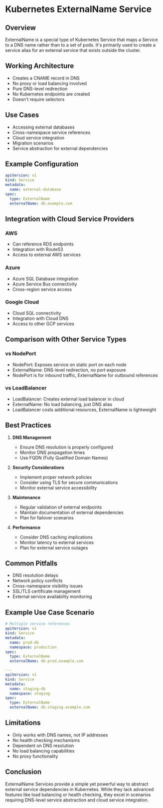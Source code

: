 # Kubernetes ExternalName Service

## Overview
ExternalName is a special type of Kubernetes Service that maps a Service to a DNS name rather than to a set of pods. It's primarily used to create a service alias for an external service that exists outside the cluster.

## Working Architecture
- Creates a CNAME record in DNS
- No proxy or load balancing involved
- Pure DNS-level redirection
- No Kubernetes endpoints are created
- Doesn't require selectors

## Use Cases
- Accessing external databases
- Cross-namespace service references
- Cloud service integration
- Migration scenarios
- Service abstraction for external dependencies

## Example Configuration
```yaml
apiVersion: v1
kind: Service
metadata:
  name: external-database
spec:
  type: ExternalName
  externalName: db.example.com
```

## Integration with Cloud Service Providers
### AWS
- Can reference RDS endpoints
- Integration with Route53
- Access to external AWS services

### Azure
- Azure SQL Database integration
- Azure Service Bus connectivity
- Cross-region service access

### Google Cloud
- Cloud SQL connectivity
- Integration with Cloud DNS
- Access to other GCP services

## Comparison with Other Service Types

### vs NodePort
- NodePort: Exposes service on static port on each node
- ExternalName: DNS-level redirection, no port exposure
- NodePort is for inbound traffic, ExternalName for outbound references

### vs LoadBalancer
- LoadBalancer: Creates external load balancer in cloud
- ExternalName: No load balancing, just DNS alias
- LoadBalancer costs additional resources, ExternalName is lightweight

## Best Practices
1. **DNS Management**
   - Ensure DNS resolution is properly configured
   - Monitor DNS propagation times
   - Use FQDN (Fully Qualified Domain Names)

2. **Security Considerations**
   - Implement proper network policies
   - Consider using TLS for secure communications
   - Monitor external service accessibility

3. **Maintenance**
   - Regular validation of external endpoints
   - Maintain documentation of external dependencies
   - Plan for failover scenarios

4. **Performance**
   - Consider DNS caching implications
   - Monitor latency to external services
   - Plan for external service outages

## Common Pitfalls
- DNS resolution delays
- Network policy conflicts
- Cross-namespace visibility issues
- SSL/TLS certificate management
- External service availability monitoring

## Example Use Case Scenario
```yaml
# Multiple service references
apiVersion: v1
kind: Service
metadata:
  name: prod-db
  namespace: production
spec:
  type: ExternalName
  externalName: db.prod.example.com

---
apiVersion: v1
kind: Service
metadata:
  name: staging-db
  namespace: staging
spec:
  type: ExternalName
  externalName: db.staging.example.com
```

## Limitations
- Only works with DNS names, not IP addresses
- No health checking mechanisms
- Dependent on DNS resolution
- No load balancing capabilities
- No proxy functionality

## Conclusion
ExternalName Services provide a simple yet powerful way to abstract external service dependencies in Kubernetes. While they lack advanced features like load balancing or health checking, they excel in scenarios requiring DNS-level service abstraction and cloud service integration.
